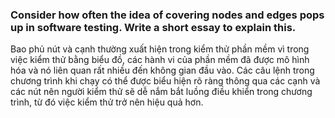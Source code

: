 ### Consider how often the idea of covering nodes and edges pops up in software testing. Write a short essay to explain this.

Bao phủ nút và cạnh thường xuất hiện trong kiểm thử phần mềm vì trong việc kiểm thử bằng biểu đồ, các hành vi của phần mềm đã được mô hình hóa và nó liên quan rất nhiều đến không gian đầu vào. Các câu lệnh trong chương trình khi chạy có thể được biểu hiện rõ ràng thông qua các cạnh và các nút nên người kiểm thử sẽ dễ nắm bắt luồng điều khiển trong chương trình, từ đó việc kiểm thử trở nên hiệu quả hơn.

